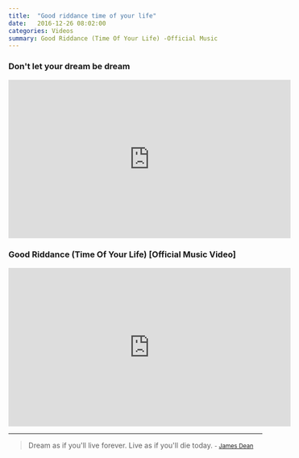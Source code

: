 ```yaml
---
title:  "Good riddance time of your life"
date:   2016-12-26 08:02:00
categories: Videos
summary: Good Riddance (Time Of Your Life) -Official Music 
---
```


### Don't let your dream be dream

<iframe width="560" height="315" src="https://www.youtube.com/embed/VAVLOHbqWd4" frameborder="0" allowfullscreen></iframe>

### Good Riddance (Time Of Your Life) [Official Music Video]

<iframe width="560" height="315" src="https://www.youtube.com/embed/CnQ8N1KacJc" frameborder="0" allowfullscreen></iframe>


---
> Dream as if you'll live forever. Live as if you'll die today.
> <small>- [James Dean](https://www.brainyquote.com/quotes/quotes/j/jamesdean103528.html)</small>
